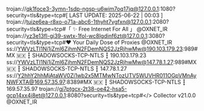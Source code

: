 trojan://qk1foce3-3ymn-1sdp-ngsp-u6wim7oq17jq@127.0.0.1:1080?security=tls&type=tcp#[ LAST UPDATE: 2025-06-22 | 00:03 ]
trojan://tuize6ea-r8xo-o71a-abc6-1thyht7vgfxn@127.0.0.1:2080?security=tls&type=tcp#「 ✨ Free Internet For All 」 @OXNET_IR
trojan://vz3e13fl-gi39-swtx-1fol-wc8lgdinf6zt@127.0.0.1:3080?security=tls&type=tcp#❤️ Your Daily Dose of Proxies @OXNET_IR
ss://YWVzLTI1Ni1jZmI6ZjhmN2FDemNQS2JzRjhwMw@190.103.179.23:989#MX 🇲🇽 ┇ SHADOWSOCKS-TCP-NTLS ┇ 190.103.179.23
ss://YWVzLTI1Ni1jZmI6ZjhmN2FDemNQS2JzRjhwMw@147.78.1.27:989#MX 🇲🇽 ┇ SHADOWSOCKS-TCP-NTLS ┇ 147.78.1.27
ss://Y2hhY2hhMjAtaWV0Zi1wb2x5MTMwNTozUTV5WUVHR011OGpVMnAyNWFXTA@169.57.35.97:8389#MX 🇲🇽 ┇ SHADOWSOCKS-TCP-NTLS ┇ 169.57.35.97
trojan://gj7ptgcx-2t38-oe42-hsa5-gcp14xx4i8et@127.0.0.1:8080?security=tls&type=tcp#</> Collector v21.0.0 @OXNET_IR